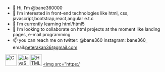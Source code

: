 - 👋 Hi, I’m @bane360000
- 👀 I’m interested in front-end technologies like html, css, javascript,bootstrap,react,angular e.t.c
- 🌱 I’m currently learning html/html5
- 💞️ I’m looking to collaborate on html projects at the moment like landing pages, e-mail programming
- 📫 you can reach me on twitter: @bane360 instagram: bane360_ email:peterakan36@gmail.com

<!---
bane360000/bane360000 is a ✨ special ✨ repository because its `README.md` (this file) appears on your GitHub profile.
You can click the Preview link to take a look at your changes.
---><p align="left">
<a href="https://docs.microsoft.com/en-us/cpp/?view=msvc-170" target="_blank" rel="noreferrer"><img src="https://raw.githubusercontent.com/danielcranney/readme-generator/main/public/icons/skills/c-colored.svg" width="36" height="36" alt="C" /></a>
<a href="https://developer.mozilla.org/en-US/docs/Web/JavaScript" target="_blank" rel="noreferrer"><img src="https://raw.githubusercontent.com/danielcranney/readme-generator/main/public/icons/skills/javascript-colored.svg" width="36" height="36" alt="JavaScript" /></a>
<a href="https://developer.mozilla.org/en-US/docs/Glossary/HTML5" target="_blank" rel="noreferrer"><img src="https://raw.githubusercontent.com/danielcranney/readme-generator/main/public/icons/skills/html5-colored.svg" width="36" height="36" alt="HTML5" /></a>
<a href="https://www.w3.org/TR/CSS/#css" target="_blank" rel="noreferrer"><img src="https:/
